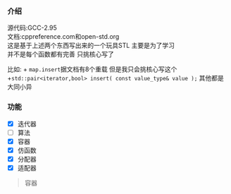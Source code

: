 ### 介绍
源代码:GCC-2.95 <br>
文档:cppreference.com和open-std.org<br>
这是基于上述两个东西写出来的一个玩具STL 主要是为了学习<br>
并不是每个函数都有完善 只挑核心写了 <br>

比如: + `map.insert`据文档有8个重载 但是我只会挑核心写这个+`std::pair<iterator,bool> insert( const value_type& value );`  其他都是大同小异

### 功能
- [x] 迭代器 <br>
- [ ] 算法 <br>
- [x] 容器 <br>
- [x] 仿函数 <br>
- [x] 分配器 <br>
- [x] 适配器 <br>
> 容器


